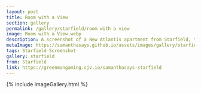 ```yaml
---
layout: post
title: Room with a View
section: gallery
permalink: /gallery/starfield/room with a view
image: Room with a View.webp
description: A screenshot of a New Atlantis apartment from Starfield, taken by Samantha Says.
metaImage: https://samanthasays.github.io/assets/images/gallery/starfield/Room with a View.webp
tags: Starfield Screenshot
gallery: starfield
from: Starfield
link: https://greenmangaming.sjv.io/samanthasays-starfield
---
```

{% include imageGallery.html %}